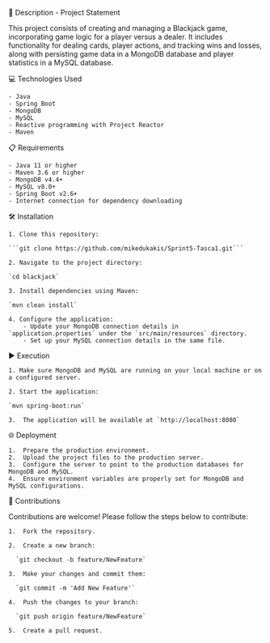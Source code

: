 📄 Description - Project Statement

This project consists of creating and managing a Blackjack game, incorporating game logic for a player versus a dealer. It includes functionality for dealing cards, player actions, and tracking wins and losses, along with persisting game data in a MongoDB database and player statistics in a MySQL database.

💻 Technologies Used

    - Java
    - Spring Boot
    - MongoDB
    - MySQL
    - Reactive programming with Project Reactor
    - Maven


📋 Requirements

    - Java 11 or higher
    - Maven 3.6 or higher
    - MongoDB v4.4+
    - MySQL v8.0+
    - Spring Boot v2.6+
    - Internet connection for dependency downloading


🛠️ Installation

    1. Clone this repository:

    ```git clone https://github.com/mikedukakis/Sprint5-Tasca1.git```

    2. Navigate to the project directory:

    `cd blackjack`

    3. Install dependencies using Maven:

    `mvn clean install`

    4. Configure the application:
        - Update your MongoDB connection details in `application.properties` under the `src/main/resources` directory.
        - Set up your MySQL connection details in the same file.

▶️ Execution

    1. Make sure MongoDB and MySQL are running on your local machine or on a configured server.
    
    2. Start the application:

    `mvn spring-boot:run`

    3.  The application will be available at `http://localhost:8080`

🌐 Deployment

    1.  Prepare the production environment.
    2.  Upload the project files to the production server.
    3.  Configure the server to point to the production databases for MongoDB and MySQL.
    4.  Ensure environment variables are properly set for MongoDB and MySQL configurations.

🤝 Contributions

Contributions are welcome! Please follow the steps below to contribute:

    1.  Fork the repository.
    
    2.  Create a new branch:

      `git checkout -b feature/NewFeature`

    3.  Make your changes and commit them:

      `git commit -m 'Add New Feature'`

    4.  Push the changes to your branch:

      `git push origin feature/NewFeature`

    5.  Create a pull request.